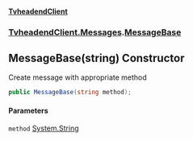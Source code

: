 #### [TvheadendClient](./index.md 'index')
### [TvheadendClient.Messages](./TvheadendClient-Messages.md 'TvheadendClient.Messages').[MessageBase](./TvheadendClient-Messages-MessageBase.md 'TvheadendClient.Messages.MessageBase')
## MessageBase(string) Constructor
Create message with appropriate method  
```csharp
public MessageBase(string method);
```
#### Parameters
<a name='TvheadendClient-Messages-MessageBase-MessageBase(string)-method'></a>
`method` [System.String](https://docs.microsoft.com/en-us/dotnet/api/System.String 'System.String')  
  
  
